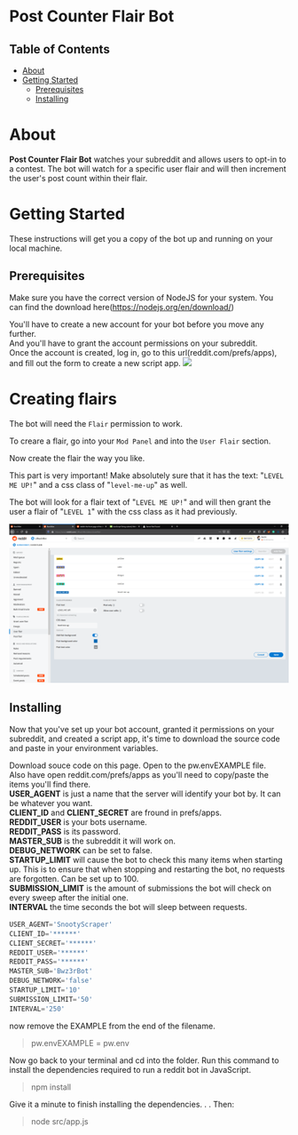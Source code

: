# Post Counter Flair Bot

## Table of Contents

- [About](#about)
- [Getting Started](#getting_started)
    - [Prerequisites](#prereqs)
    - [Installing](#install)


# About <a name = "about"></a>

__Post Counter Flair Bot__ watches your subreddit and allows users to opt-in to a contest. The bot will watch for a specific user flair and will then increment the user's post count within their flair.


# Getting Started <a name = "getting_started"></a>

These instructions will get you a copy of the bot up and running on your local machine.


## Prerequisites <a name="prereqs"></a>

Make sure you have the correct version of NodeJS for your system. You can find the download here(https://nodejs.org/en/download/)

You'll have to create a new account for your bot before you move any further.\
And you'll have to grant the account permissions on your subreddit.\
Once the account is created, log in, go to this url(reddit.com/prefs/apps), and fill out the form to create a new script app.
<img src='https://i.imgur.com/yq8akJ7.png'>





# Creating flairs <a name="create-flairs"></a>

The bot will need the `Flair` permission to work.

To creare a flair, go into your `Mod Panel` and into the `User Flair` section.

Now create the flair the way you like.

This part is very important!
Make absolutely sure that it has the text: "`LEVEL ME UP!`" and a css class of "`level-me-up`" as well.

The bot will look for a flair text of "`LEVEL ME UP!`" and will then grant the user a flair of "`LEVEL 1`" with the css class as it had previously.

<img src='./create-flair.png'>

## Installing <a name="install"></a>

Now that you've set up your bot account, granted it permissions on your subreddit, and created a script app, it's time to download the source code and paste in your environment variables.

Download souce code on this page. Open to the pw.envEXAMPLE file.\
Also have open reddit.com/prefs/apps as you'll need to copy/paste the items you'll find there.\
__USER_AGENT__ is just a name that the server will identify your bot by. It can be whatever you want.\
__CLIENT_ID__ and __CLIENT_SECRET__ are fround in prefs/apps.\
__REDDIT_USER__ is your bots username.\
__REDDIT_PASS__ is its password.\
__MASTER_SUB__ is the subreddit it will work on.\
__DEBUG_NETWORK__ can be set to false.\
__STARTUP_LIMIT__ will cause the bot to check this many items when starting up. This is to ensure that when stopping and restarting the bot, no requests are forgotten. Can be set up to 100.\
__SUBMISSION_LIMIT__ is the amount of submissions the bot will check on every sweep after the initial one.\
__INTERVAL__ the time seconds the bot will sleep between requests.


```javascript
USER_AGENT='SnootyScraper'
CLIENT_ID='******'
CLIENT_SECRET='******'
REDDIT_USER='******'
REDDIT_PASS='******'
MASTER_SUB='Bwz3rBot'
DEBUG_NETWORK='false'
STARTUP_LIMIT='10'
SUBMISSION_LIMIT='50'
INTERVAL='250'
```


now remove the EXAMPLE from the end of the filename.

> pw.envEXAMPLE = pw.env

Now go back to your terminal and cd into the folder. Run this command to install the dependencies required to run a reddit bot in JavaScript.

> npm install

Give it a minute to finish installing the dependencies. . . Then:


> node src/app.js